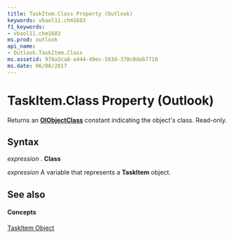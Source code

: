 ```yaml
---
title: TaskItem.Class Property (Outlook)
keywords: vbaol11.chm1683
f1_keywords:
- vbaol11.chm1683
ms.prod: outlook
api_name:
- Outlook.TaskItem.Class
ms.assetid: 978a3ca8-a444-49ec-593d-370c0deb7710
ms.date: 06/08/2017
---
```



# TaskItem.Class Property (Outlook)

Returns an **[OlObjectClass](olobjectclass-enumeration-outlook.md)** constant indicating the object's class. Read-only.


## Syntax

 _expression_ . **Class**

 _expression_ A variable that represents a **TaskItem** object.


## See also


#### Concepts


[TaskItem Object](taskitem-object-outlook.md)

